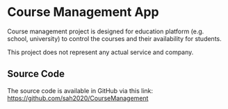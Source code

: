 # Course Management App

Course management project is designed for education platform (e.g. school, university) to control the courses and their availability for students.

This project does not represent any actual service and company. 


## Source Code

The source code is available in GitHub via this link: https://github.com/sah2020/CourseManagement

